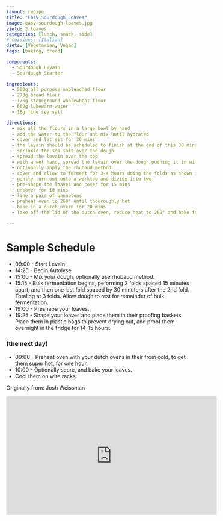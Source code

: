 ```yaml
---
layout: recipe
title: "Easy Sourdough Loaves"
image: easy-sourdough-loaves.jpg
yield: 2 loaves
categories: [lunch, snack, side]
# cuisines: [Italian]
diets: [Vegetarian, Vegan]
tags: [baking, bread]

components:
  - Sourdough Levain
  - Sourdough Starter

ingredients:
  - 500g all purpose unbleached flour
  - 273g bread flour
  - 175g stoneground wholewheat flour
  - 660g lukewarm water
  - 18g fine sea salt

directions:
  - mix all the flours in a large bowl by hand
  - add the water to the flour and mix until hydrated
  - cover and let sit for 30 mins
  - the levain should be scheduled to finish at the end of this 30 mins
  - sprinkle the sea salt over the dough
  - spread the levain over the top
  - with a wet hand, spread the levain over the dough pushing it in with fingertips and eventually mixing it all together evenly. This should take only a minute or two.
  - optionally apply the rhubaud method.
  - cover and allow to ferment for 3-4 hours doing the folds as shown in the schedule
  - gently turn out onto a worktop and divide into two
  - pre-shape the loaves and cover for 15 mins
  - uncover for 10 mins
  - line a pair of bannetons
  - preheat oven to 260° until thouroughly hot
  - bake in a dutch overn for 20 mins
  - Take off the lid of the dutch oven, reduce heat to 260° and bake for another 25-30 mins

---
```


# Sample Schedule

* 09:00 - Start Levain
* 14:25 - Begin Autolyse
* 15:00 - Mix your dough, optionally use rhubaud method.
* 15:15 - Bulk fermentation begins, peforming 2 folds spaced 15 minutes apart, and then one last fold spaced by 30 minuters after the 2nd fold. Totaling at 3 folds. Allow dough to rest for remainder of bulk fermentation.
* 19:00 - Preshape your loaves.
* 19:25 - Shape your loaves and place them in their proofing baskets. Place them in plastic bags to prevent drying out, and proof them overnight in the fridge for 14-15 hours.

### (the next day)

* 09:00 - Preheat oven with your dutch ovens in their from cold, to get them super hot, for one hour.
* 10:00 - Optionally score, and bake your loaves.
* Cool them on wire racks.


Originally from: Josh Weissman
<iframe width="560" height="315" src="https://www.youtube.com/embed/eod5cUxAHRM" frameborder="0" allow="" allowfullscreen></iframe>
